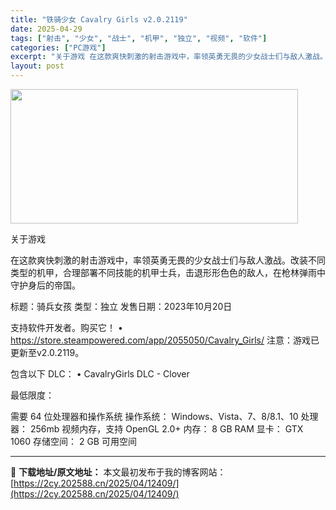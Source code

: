 ```yaml
---
title: "铁骑少女 Cavalry Girls v2.0.2119"
date: 2025-04-29
tags: ["射击", "少女", "战士", "机甲", "独立", "视频", "软件"]
categories: ["PC游戏"]
excerpt: "关于游戏 在这款爽快刺激的射击游戏中，率领英勇无畏的少女战士们与敌人激战。改装不同类型的机甲，合理部署不同技能的机甲士兵，击退形形色色的敌人，在枪林弹雨中守护身后的帝国。 标题：骑兵女孩 类型：独立 发售日期：2023年10月20日 支持软件开发者。购买它！ • https://store.stea&hellip;"
layout: post
---
```


<img class="aligncenter size-full wp-image-12401" src="https://2cy.202588.cn/wp-content/uploads/2025/04/2025042901450373.webp" alt="" width="460" height="215" />

关于游戏

在这款爽快刺激的射击游戏中，率领英勇无畏的少女战士们与敌人激战。改装不同类型的机甲，合理部署不同技能的机甲士兵，击退形形色色的敌人，在枪林弹雨中守护身后的帝国。

标题：骑兵女孩
类型：独立
发售日期：2023年10月20日

支持软件开发者。购买它！
• https://store.steampowered.com/app/2055050/Cavalry_Girls/
注意：游戏已更新至v2.0.2119。

包含以下 DLC：
• CavalryGirls DLC - Clover

最低限度：

需要 64 位处理器和操作系统
操作系统： Windows、Vista、7、8/8.1、10
处理器： 256mb 视频内存，支持 OpenGL 2.0+
内存： 8 GB RAM
显卡： GTX 1060
存储空间： 2 GB 可用空间

---
📖 **下载地址/原文地址：** 本文最初发布于我的博客网站：[https://2cy.202588.cn/2025/04/12409/](https://2cy.202588.cn/2025/04/12409/)
